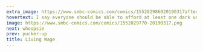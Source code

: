 ```yaml
---
extra_image: https://www.smbc-comics.com/comics/155282986020190317after.png
hovertext: I say everyone should be able to afford at least one dark underground labyrinth lit by flaming bones.
image: https://www.smbc-comics.com/comics/1552829770-20190317.png
next: whoopsie
prev: pucker-up
title: Living Wage
---
```


